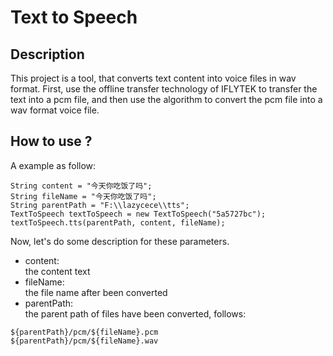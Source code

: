 # Text to Speech 


## Description

This project is a tool, that converts text content into voice files in wav format. First, use the offline transfer technology of IFLYTEK to transfer the text into a pcm file, and then use the algorithm to convert the pcm file into a wav format voice file.


## How to use ?

A example as follow:

```
String content = "今天你吃饭了吗";
String fileName = "今天你吃饭了吗";
String parentPath = "F:\\lazycece\\tts";
TextToSpeech textToSpeech = new TextToSpeech("5a5727bc");
textToSpeech.tts(parentPath, content, fileName);
```

Now, let's do some description for these parameters.

* content:  
the content text
* fileName:  
the file name after been converted
* parentPath:   
the parent path of files have been converted, follows:  
```t
${parentPath}/pcm/${fileName}.pcm  
${parentPath}/pcm/${fileName}.wav
```



